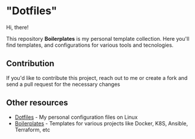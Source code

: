 # "Dotfiles"

Hi, there!

This repository **Boilerplates** is my personal template collection. Here you'll
find templates, and configurations for various tools and tecnologies.

## Contribution

If you'd like to contribute this project, reach out to me or create a fork and
send a pull request for the necessary changes


## Other resources

- [Dotfiles](https://github.com/chcdc/dotfiles) - My personal configuration files on Linux
- [Boilerplates](https://github.com/chcdc/boilerplates) - Templates for various projects like Docker, K8S, Ansible, Terraform, etc

